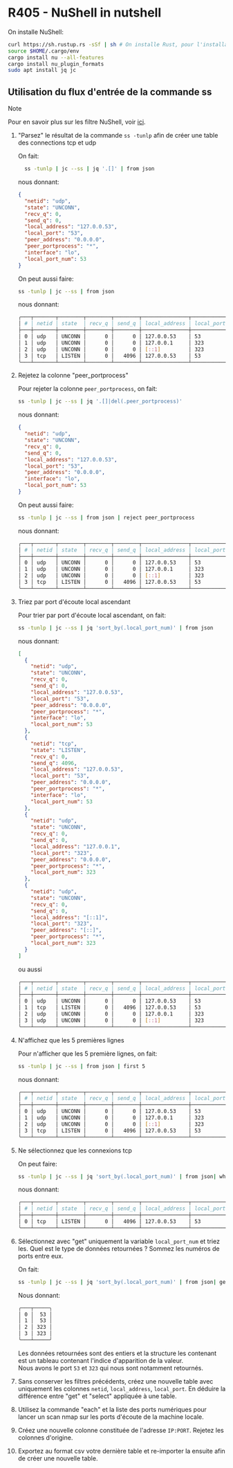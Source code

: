 # R405 - NuShell in nutshell

On installe NuShell:

```sh
curl https://sh.rustup.rs -sSf | sh # On installe Rust, pour l'installation WSL, voir:https://www.rust-lang.org/tools/install
source $HOME/.cargo/env
cargo install nu --all-features
cargo install nu_plugin_formats
sudo apt install jq jc
```

## Utilisation du flux d'entrée de la commande ss

> [!NOTE]
> Pour en savoir plus sur les filtre NuShell, voir [ici](https://www.nushell.sh/commands/categories/filters.html).

1. "Parsez" le résultat de la commande `ss -tunlp` afin de créer une table des connections tcp et udp

    On fait:

    ```sh
      ss -tunlp | jc --ss | jq '.[]' | from json
    ```

    nous donnant:

    ```json
    {
      "netid": "udp",
      "state": "UNCONN",
      "recv_q": 0,
      "send_q": 0,
      "local_address": "127.0.0.53",
      "local_port": "53",
      "peer_address": "0.0.0.0",
      "peer_portprocess": "*",
      "interface": "lo",
      "local_port_num": 53
    }
    ```

    On peut aussi faire:

    ```sh
    ss -tunlp | jc --ss | from json
    ```

    nous donnant:

    ```sh
    ╭───┬───────┬────────┬────────┬────────┬───────────────┬────────────┬──────────────┬──────────────────┬───────────┬────────────────╮
    │ # │ netid │ state  │ recv_q │ send_q │ local_address │ local_port │ peer_address │ peer_portprocess │ interface │ local_port_num │
    ├───┼───────┼────────┼────────┼────────┼───────────────┼────────────┼──────────────┼──────────────────┼───────────┼────────────────┤
    │ 0 │ udp   │ UNCONN │      0 │      0 │ 127.0.0.53    │ 53         │ 0.0.0.0      │ *│ lo        │             53 │
    │ 1 │ udp   │ UNCONN │      0 │      0 │ 127.0.0.1     │ 323        │ 0.0.0.0      │*                │    ❎     │            323 │
    │ 2 │ udp   │ UNCONN │      0 │      0 │ [::1]         │ 323        │ [::]         │ *│    ❎     │            323 │
    │ 3 │ tcp   │ LISTEN │      0 │   4096 │ 127.0.0.53    │ 53         │ 0.0.0.0      │*                │ lo        │             53 │
    ╰───┴───────┴────────┴────────┴────────┴───────────────┴────────────┴──────────────┴──────────────────┴───────────┴────────────────╯
    ```

2. Rejetez la colonne "peer_portprocess"

    Pour rejeter la colonne `peer_portprocess`, on fait:

    ```sh
    ss -tunlp | jc --ss | jq '.[]|del(.peer_portprocess)'
    ```

    nous donnant:

    ```json
    {
      "netid": "udp",
      "state": "UNCONN",
      "recv_q": 0,
      "send_q": 0,
      "local_address": "127.0.0.53",
      "local_port": "53",
      "peer_address": "0.0.0.0",
      "interface": "lo",
      "local_port_num": 53
    }
    ```

    On peut aussi faire:

    ```sh
    ss -tunlp | jc --ss | from json | reject peer_portprocess
    ```

    nous donnant:

    ```sh
    ╭───┬───────┬────────┬────────┬────────┬───────────────┬────────────┬──────────────┬───────────┬────────────────╮
    │ # │ netid │ state  │ recv_q │ send_q │ local_address │ local_port │ peer_address │ interface │ local_port_num │
    ├───┼───────┼────────┼────────┼────────┼───────────────┼────────────┼──────────────┼───────────┼────────────────┤
    │ 0 │ udp   │ UNCONN │      0 │      0 │ 127.0.0.53    │ 53         │ 0.0.0.0      │ lo        │             53 │
    │ 1 │ udp   │ UNCONN │      0 │      0 │ 127.0.0.1     │ 323        │ 0.0.0.0      │    ❎     │            323 │
    │ 2 │ udp   │ UNCONN │      0 │      0 │ [::1]         │ 323        │ [::]         │    ❎     │            323 │
    │ 3 │ tcp   │ LISTEN │      0 │   4096 │ 127.0.0.53    │ 53         │ 0.0.0.0      │ lo        │             53 │
    ╰───┴───────┴────────┴────────┴────────┴───────────────┴────────────┴──────────────┴───────────┴────────────────╯
    ```

3. Triez par port d'écoute local ascendant

    Pour trier par port d'écoute local ascendant, on fait:

    ```sh
    ss -tunlp | jc --ss | jq 'sort_by(.local_port_num)' | from json
    ```

    nous donnant:

    ```json
    [
      {
        "netid": "udp",
        "state": "UNCONN",
        "recv_q": 0,
        "send_q": 0,
        "local_address": "127.0.0.53",
        "local_port": "53",
        "peer_address": "0.0.0.0",
        "peer_portprocess": "*",
        "interface": "lo",
        "local_port_num": 53
      },
      {
        "netid": "tcp",
        "state": "LISTEN",
        "recv_q": 0,
        "send_q": 4096,
        "local_address": "127.0.0.53",
        "local_port": "53",
        "peer_address": "0.0.0.0",
        "peer_portprocess": "*",
        "interface": "lo",
        "local_port_num": 53
      },
      {
        "netid": "udp",
        "state": "UNCONN",
        "recv_q": 0,
        "send_q": 0,
        "local_address": "127.0.0.1",
        "local_port": "323",
        "peer_address": "0.0.0.0",
        "peer_portprocess": "*",
        "local_port_num": 323
      },
      {
        "netid": "udp",
        "state": "UNCONN",
        "recv_q": 0,
        "send_q": 0,
        "local_address": "[::1]",
        "local_port": "323",
        "peer_address": "[::]",
        "peer_portprocess": "*",
        "local_port_num": 323
      }
    ]
    ```

    ou aussi

    ```sh
    ╭───┬───────┬────────┬────────┬────────┬───────────────┬────────────┬──────────────┬──────────────────┬───────────┬────────────────╮
    │ # │ netid │ state  │ recv_q │ send_q │ local_address │ local_port │ peer_address │ peer_portprocess │ interface │ local_port_num │
    ├───┼───────┼────────┼────────┼────────┼───────────────┼────────────┼──────────────┼──────────────────┼───────────┼────────────────┤
    │ 0 │ udp   │ UNCONN │      0 │      0 │ 127.0.0.53    │ 53         │ 0.0.0.0      │ *│ lo        │             53 │
    │ 1 │ tcp   │ LISTEN │      0 │   4096 │ 127.0.0.53    │ 53         │ 0.0.0.0      │*                │ lo        │             53 │
    │ 2 │ udp   │ UNCONN │      0 │      0 │ 127.0.0.1     │ 323        │ 0.0.0.0      │ *│    ❎     │            323 │
    │ 3 │ udp   │ UNCONN │      0 │      0 │ [::1]         │ 323        │ [::]         │*                │    ❎     │            323 │
    ╰───┴───────┴────────┴────────┴────────┴───────────────┴────────────┴──────────────┴──────────────────┴───────────┴────────────────╯
    ```

4. N'affichez que les 5 premières lignes

    Pour n'afficher que les 5 première lignes, on fait:

    ```sh
    ss -tunlp | jc --ss | from json | first 5
    ```

    nous donnant:

    ```sh
    ╭───┬───────┬────────┬────────┬────────┬───────────────┬────────────┬──────────────┬──────────────────┬───────────┬────────────────╮
    │ # │ netid │ state  │ recv_q │ send_q │ local_address │ local_port │ peer_address │ peer_portprocess │ interface │ local_port_num │
    ├───┼───────┼────────┼────────┼────────┼───────────────┼────────────┼──────────────┼──────────────────┼───────────┼────────────────┤
    │ 0 │ udp   │ UNCONN │      0 │      0 │ 127.0.0.53    │ 53         │ 0.0.0.0      │ *│ lo        │             53 │
    │ 1 │ udp   │ UNCONN │      0 │      0 │ 127.0.0.1     │ 323        │ 0.0.0.0      │*                │    ❎     │            323 │
    │ 2 │ udp   │ UNCONN │      0 │      0 │ [::1]         │ 323        │ [::]         │ *│    ❎     │            323 │
    │ 3 │ tcp   │ LISTEN │      0 │   4096 │ 127.0.0.53    │ 53         │ 0.0.0.0      │*                │ lo        │             53 │
    ╰───┴───────┴────────┴────────┴────────┴───────────────┴────────────┴──────────────┴──────────────────┴───────────┴────────────────╯
    ```

5. Ne sélectionnez que les connexions tcp

    On peut faire:

    ```sh
    ss -tunlp | jc --ss | jq 'sort_by(.local_port_num)' | from json| where $it.netid == tcp
    ```

    nous donnant:

    ```sh
    ╭───┬───────┬────────┬────────┬────────┬───────────────┬────────────┬──────────────┬──────────────────┬───────────┬────────────────╮
    │ # │ netid │ state  │ recv_q │ send_q │ local_address │ local_port │ peer_address │ peer_portprocess │ interface │ local_port_num │
    ├───┼───────┼────────┼────────┼────────┼───────────────┼────────────┼──────────────┼──────────────────┼───────────┼────────────────┤
    │ 0 │ tcp   │ LISTEN │      0 │   4096 │ 127.0.0.53    │ 53         │ 0.0.0.0      │ *                │ lo        │             53 │
    ╰───┴───────┴────────┴────────┴────────┴───────────────┴────────────┴──────────────┴──────────────────┴───────────┴────────────────╯
    ```

6. Sélectionnez avec "get" uniquement la variable `local_port_num` et triez les.
  Quel est le type de données retournées ? Sommez les numéros de ports entre eux.

    On fait:

    ```sh
    ss -tunlp | jc --ss | jq 'sort_by(.local_port_num)' | from json| get local_port_num | sort
    ```

    Nous donnant:

    ```sh
    ╭───┬─────╮
    │ 0 │  53 │
    │ 1 │  53 │
    │ 2 │ 323 │
    │ 3 │ 323 │
    ╰───┴─────╯
    ```

    Les données retournées sont des entiers et la structure les contenant est un tableau contenant l'indice d'apparition de la valeur.  
    Nous avons le port `53` et `323` qui nous sont notamment retournés.

7. Sans conserver les filtres précédents, créez une nouvelle table avec uniquement les colonnes `netid`, `local_address`, `local_port`.
  En déduire la différence entre "get" et "select" appliquée à une table.

8. Utilisez la commande "each" et la liste des ports numériques pour lancer un scan nmap sur les ports d'écoute de la machine locale.

9. Créez une nouvelle colonne constituée de l'adresse `IP:PORT`. Rejetez les colonnes d'origine.

10. Exportez au format csv votre dernière table et re-importer la ensuite afin de créer une nouvelle table.
